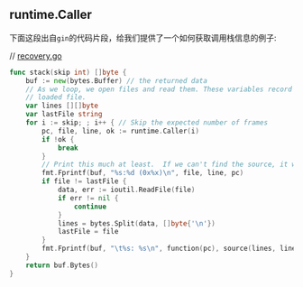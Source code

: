 ## runtime.Caller

下面这段出自`gin`的代码片段，给我们提供了一个如何获取调用栈信息的例子:

// [recovery.go](https://github.com/gin-gonic/gin/blob/master/recovery.go#L87)
```Go
func stack(skip int) []byte {
	buf := new(bytes.Buffer) // the returned data
	// As we loop, we open files and read them. These variables record the currently
	// loaded file.
	var lines [][]byte
	var lastFile string
	for i := skip; ; i++ { // Skip the expected number of frames
		pc, file, line, ok := runtime.Caller(i)
		if !ok {
			break
		}
		// Print this much at least.  If we can't find the source, it won't show.
		fmt.Fprintf(buf, "%s:%d (0x%x)\n", file, line, pc)
		if file != lastFile {
			data, err := ioutil.ReadFile(file)
			if err != nil {
				continue
			}
			lines = bytes.Split(data, []byte{'\n'})
			lastFile = file
		}
		fmt.Fprintf(buf, "\t%s: %s\n", function(pc), source(lines, line))
	}
	return buf.Bytes()
}

```